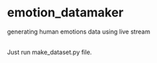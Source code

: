 # emotion_datamaker
generating human emotions data using  live stream

<br>
Just run make_dataset.py file.
